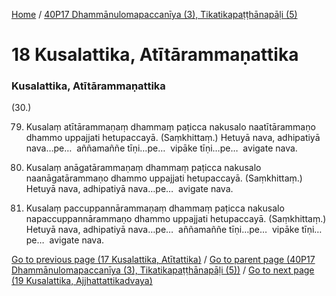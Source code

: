 
[Home](/) / [40P17 Dhammānulomapaccanīya (3), Tikatikapaṭṭhānapāḷi (5)](../40P17.md)

# 18 Kusalattika, Atītārammaṇattika

### Kusalattika, Atītārammaṇattika

(30.)

79. Kusalaṃ atītārammaṇaṃ dhammaṃ paṭicca nakusalo naatītārammaṇo dhammo uppajjati hetupaccayā. (Saṃkhittaṃ.) Hetuyā nava, adhipatiyā nava…pe…  aññamaññe tīṇi…pe…  vipāke tīṇi…pe…  avigate nava.

80. Kusalaṃ anāgatārammaṇaṃ dhammaṃ paṭicca nakusalo naanāgatārammaṇo dhammo uppajjati hetupaccayā. (Saṃkhittaṃ.) Hetuyā nava, adhipatiyā nava…pe…  avigate nava.

81. Kusalaṃ paccuppannārammaṇaṃ dhammaṃ paṭicca nakusalo napaccuppannārammaṇo dhammo uppajjati hetupaccayā. (Saṃkhittaṃ.) Hetuyā nava, adhipatiyā nava…pe…  aññamaññe tīṇi…pe…  vipāke tīṇi…pe…  avigate nava.

[Go to previous page (17 Kusalattika, Atītattika)](17.md) / [Go to parent page (40P17 Dhammānulomapaccanīya (3), Tikatikapaṭṭhānapāḷi (5))](0.md) / [Go to next page (19 Kusalattika, Ajjhattattikadvaya)](19.md)


